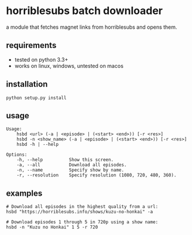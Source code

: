 # horriblesubs batch downloader
a module that fetches magnet links from horriblesubs and opens them.

## requirements
- tested on python 3.3+
- works on linux, windows, untested on macos

## installation
```
python setup.py install
```

## usage
```
Usage:
    hsbd <url> (-a | <episode> | (<start> <end>)) [-r <res>]
    hsbd -n <show_name> (-a | <episode> | (<start> <end>)) [-r <res>]
    hsbd -h | --help
    
Options:
    -h, --help          Show this screen.
    -a, --all           Download all episodes.
    -n, --name          Specify show by name.
    -r, --resolution    Specify resolution (1080, 720, 480, 360).
```

## examples
```
# Download all episodes in the highest quality from a url:
hsbd "https://horriblesubs.info/shows/kuzu-no-honkai" -a

# Download episodes 1 through 5 in 720p using a show name:
hsbd -n "Kuzu no Honkai" 1 5 -r 720
```
